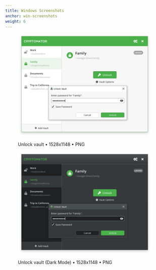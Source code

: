 ```yaml
---
title: Windows Screenshots
anchor: win-screenshots
weight: 6
---
```

<div class="flex flex-wrap -mx-3">
  <div class="w-full px-3 lg:w-1/2">
    <figure class="rounded shadow bg-white text-center p-2 mb-8">
      <a href="/presskit/win-screenshot-1.png"><img class="inline-block mb-2" src="/presskit/win-screenshot-1.png" alt="Unlock vault"/></a>
      <figcaption>
        <p class="text-sm text-gray-500 mb-0">Unlock vault • 1528x1148 • PNG</p>
      </figcaption>
    </figure>
  </div>
  <div class="w-full px-3 lg:w-1/2">
    <figure class="rounded shadow bg-white text-center p-2 mb-8">
      <a href="/presskit/win-screenshot-2.png"><img class="inline-block mb-2" src="/presskit/win-screenshot-2.png" alt="Unlock vault (Dark Mode)"/></a>
      <figcaption>
        <p class="text-sm text-gray-500 mb-0">Unlock vault (Dark Mode) • 1528x1148 • PNG</p>
      </figcaption>
    </figure>
  </div>
</div>
